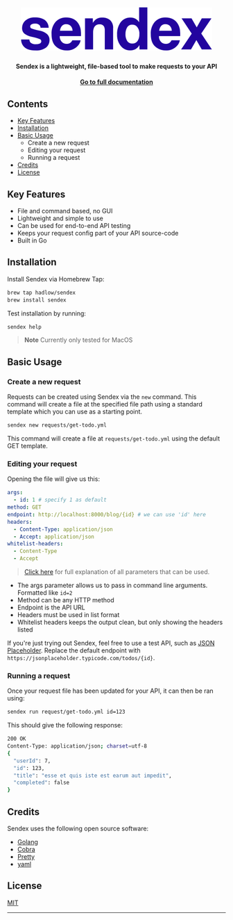 <h1 align="center">
  <a href="https://sendex.dev"><img src="/logo.svg" /></a>
</h1>

<h4 align="center">Sendex is a lightweight, file-based tool to make requests to your API</h4>

<h4 align="center"><a href="https://sendex.dev">Go to full documentation</a></h4>

## Contents

- [Key Features](#key-features)
- [Installation](#installation)
- [Basic Usage](#basic-usage)
	- Create a new request
	- Editing your request
	- Running a request
- [Credits](#credits)
- [License](#license)

## Key Features

- File and command based, no GUI
- Lightweight and simple to use
- Can be used for end-to-end API testing
- Keeps your request config part of your API source-code
- Built in Go

## Installation

Install Sendex via Homebrew Tap:

```bash
brew tap hadlow/sendex
brew install sendex
```

Test installation by running:

```bash
sendex help
```

> **Note**
> Currently only tested for MacOS

## Basic Usage

### Create a new request

Requests can be created using Sendex via the `new` command. This command will create a file at the specified file path using a standard template which you can use as a starting point.

```sh
sendex new requests/get-todo.yml
```

This command will create a file at `requests/get-todo.yml` using the default GET template.

### Editing your request

Opening the file will give us this:

```yml
args:
  - id: 1 # specify 1 as default
method: GET
endpoint: http://localhost:8000/blog/{id} # we can use 'id' here
headers:
  - Content-Type: application/json
  - Accept: application/json
whitelist-headers:
  - Content-Type
  - Accept
```

> [Click here](/learn-more/request-configuration) for full explanation of all parameters that can be used.

- The args parameter allows us to pass in command line arguments. Formatted like `id=2`
- Method can be any HTTP method
- Endpoint is the API URL
- Headers must be used in list format
- Whitelist headers keeps the output clean, but only showing the headers listed

If you're just trying out Sendex, feel free to use a test API, such as [JSON Placeholder](https://jsonplaceholder.typicode.com). Replace the default endpoint with `https://jsonplaceholder.typicode.com/todos/{id}`.

### Running a request

Once your request file has been updated for your API, it can then be ran using:

```sh
sendex run request/get-todo.yml id=123
```

This should give the following response:

```sh
200 OK
Content-Type: application/json; charset=utf-8
{
  "userId": 7,
  "id": 123,
  "title": "esse et quis iste est earum aut impedit",
  "completed": false
}
```

## Credits

Sendex uses the following open source software:

- [Golang](https://go.dev)
- [Cobra](https://github.com/spf13/cobra)
- [Pretty](https://github.com/tidwall/pretty)
- [yaml](https://github.com/go-yaml/yaml/tree/v3.0.1)

## License

[MIT](https://github.com/hadlow/sendex/blob/main/LICENSE)

---

